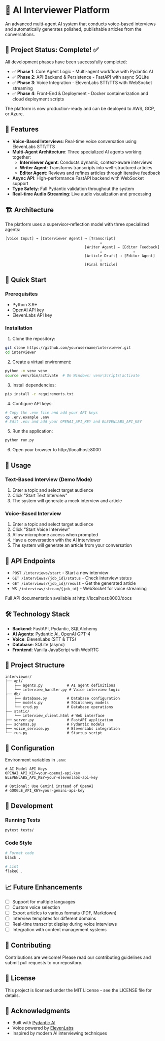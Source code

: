 # 🎤 AI Interviewer Platform

An advanced multi-agent AI system that conducts voice-based interviews and automatically generates polished, publishable articles from the conversations.

## 🚀 Project Status: Complete! ✅

All development phases have been successfully completed:

- ✅ **Phase 1**: Core Agent Logic - Multi-agent workflow with Pydantic AI
- ✅ **Phase 2**: API Backend & Persistence - FastAPI with async SQLite
- ✅ **Phase 3**: Voice Integration - ElevenLabs STT/TTS with WebSocket streaming
- ✅ **Phase 4**: Front-End & Deployment - Docker containerization and cloud deployment scripts

The platform is now production-ready and can be deployed to AWS, GCP, or Azure.

## 🌟 Features

- **Voice-Based Interviews**: Real-time voice conversation using ElevenLabs STT/TTS
- **Multi-Agent Architecture**: Three specialized AI agents working together:
  - **Interviewer Agent**: Conducts dynamic, context-aware interviews
  - **Writer Agent**: Transforms transcripts into well-structured articles
  - **Editor Agent**: Reviews and refines articles through iterative feedback
- **Async API**: High-performance FastAPI backend with WebSocket support
- **Type Safety**: Full Pydantic validation throughout the system
- **Real-time Audio Streaming**: Live audio visualization and processing

## 🏗️ Architecture

The platform uses a supervisor-reflection model with three specialized agents:

```
[Voice Input] → [Interviewer Agent] → [Transcript]
                                           ↓
                                    [Writer Agent] ← [Editor Feedback]
                                           ↓              ↑
                                    [Article Draft] → [Editor Agent]
                                           ↓
                                    [Final Article]
```

## 🚀 Quick Start

### Prerequisites

- Python 3.9+
- OpenAI API key
- ElevenLabs API key

### Installation

1. Clone the repository:

```bash
git clone https://github.com/yourusername/interviewer.git
cd interviewer
```

2. Create a virtual environment:

```bash
python -m venv venv
source venv/bin/activate  # On Windows: venv\Scripts\activate
```

3. Install dependencies:

```bash
pip install -r requirements.txt
```

4. Configure API keys:

```bash
# Copy the .env file and add your API keys
cp .env.example .env
# Edit .env and add your OPENAI_API_KEY and ELEVENLABS_API_KEY
```

5. Run the application:

```bash
python run.py
```

6. Open your browser to http://localhost:8000

## 🎯 Usage

### Text-Based Interview (Demo Mode)

1. Enter a topic and select target audience
2. Click "Start Text Interview"
3. The system will generate a mock interview and article

### Voice-Based Interview

1. Enter a topic and select target audience
2. Click "Start Voice Interview"
3. Allow microphone access when prompted
4. Have a conversation with the AI interviewer
5. The system will generate an article from your conversation

## 📡 API Endpoints

- `POST /interviews/start` - Start a new interview
- `GET /interviews/{job_id}/status` - Check interview status
- `GET /interviews/{job_id}/result` - Get the generated article
- `WS /interviews/stream/{job_id}` - WebSocket for voice streaming

Full API documentation available at http://localhost:8000/docs

## 🛠️ Technology Stack

- **Backend**: FastAPI, Pydantic, SQLAlchemy
- **AI Agents**: Pydantic AI, OpenAI GPT-4
- **Voice**: ElevenLabs (STT & TTS)
- **Database**: SQLite (async)
- **Frontend**: Vanilla JavaScript with WebRTC

## 📁 Project Structure

```
interviewer/
├── api/
│   ├── agents.py           # AI agent definitions
│   └── interview_handler.py # Voice interview logic
├── db/
│   ├── database.py         # Database configuration
│   ├── models.py           # SQLAlchemy models
│   └── crud.py             # Database operations
├── static/
│   └── interview_client.html # Web interface
├── server.py               # FastAPI application
├── schemas.py              # Pydantic models
├── voice_service.py        # ElevenLabs integration
└── run.py                  # Startup script
```

## 🔧 Configuration

Environment variables in `.env`:

```env
# AI Model API Keys
OPENAI_API_KEY=your-openai-api-key
ELEVENLABS_API_KEY=your-elevenlabs-api-key

# Optional: Use Gemini instead of OpenAI
# GOOGLE_API_KEY=your-gemini-api-key
```

## 🧪 Development

### Running Tests

```bash
pytest tests/
```

### Code Style

```bash
# Format code
black .

# Lint
flake8 .
```

## 📈 Future Enhancements

- [ ] Support for multiple languages
- [ ] Custom voice selection
- [ ] Export articles to various formats (PDF, Markdown)
- [ ] Interview templates for different domains
- [ ] Real-time transcript display during voice interviews
- [ ] Integration with content management systems

## 🤝 Contributing

Contributions are welcome! Please read our contributing guidelines and submit pull requests to our repository.

## 📄 License

This project is licensed under the MIT License - see the LICENSE file for details.

## 🙏 Acknowledgments

- Built with [Pydantic AI](https://ai.pydantic.dev/)
- Voice powered by [ElevenLabs](https://elevenlabs.io/)
- Inspired by modern AI interviewing techniques
